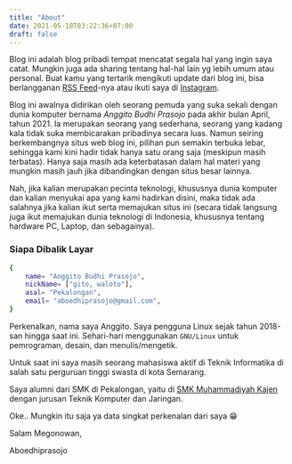 ```yaml
---
title: "About"
date: 2021-05-10T03:22:36+07:00
draft: false
---
```


Blog ini adalah blog pribadi tempat mencatat segala hal yang ingin saya catat. Mungkin juga ada sharing tentang hal-hal lain yg lebih umum atau personal. Buat kamu yang tertarik mengikuti update dari blog ini, bisa berlangganan [RSS Feed](http://feeds.feedburner.com/)-nya atau ikuti saya di [Instagram](https://www.instagram.com/abpj77/).

Blog ini awalnya didirikan oleh seorang pemuda yang suka sekali dengan dunia komputer bernama _Anggito Budhi Prasojo_ pada akhir bulan April, tahun 2021. Ia merupakan seorang yang sederhana, seorang yang kadang kala tidak suka membicarakan pribadinya secara luas. Namun seiring berkembangnya situs web blog ini, pilihan pun semakin terbuka lebar, sehingga kami kini hadir tidak hanya satu orang saja (meskipun masih terbatas). Hanya saja masih ada keterbatasan dalam hal materi yang mungkin masih jauh jika dibandingkan dengan situs besar lainnya.

Nah, jika kalian merupakan pecinta teknologi, khususnya dunia komputer dan kalian menyukai apa yang kami hadirkan disini, maka tidak ada salahnya jika kalian ikut serta memajukan situs ini (secara tidak langsung juga ikut memajukan dunia teknologi di Indonesia, khususnya tentang hardware PC, Laptop, dan sebagainya).

### Siapa Dibalik Layar

```bash
{
    name= "Anggito Budhi Prasojo",
    nickName= ["gito, waloto"],
    asal= "Pekalongan",
    email= "aboedhiprasojo@gmail.com",
}
```

Perkenalkan, nama saya Anggito. Saya pengguna Linux sejak tahun 2018-san hingga saat ini. Sehari-hari menggunakan `GNU/Linux` untuk pemrograman, desain, dan menulis/mengetik.

Untuk saat ini saya masih seorang mahasiswa aktif di Teknik Informatika di salah satu perguruan tinggi swasta di kota Semarang.

Saya alumni dari SMK di Pekalongan, yaitu di [SMK Muhammadiyah Kajen](https://smkmuhamka.sch.id/) dengan jurusan Teknik Komputer dan Jaringan.

Oke.. Mungkin itu saja ya data singkat perkenalan dari saya 😁

Salam Megonowan,

Aboedhiprasojo
